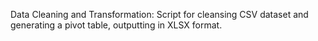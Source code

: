 Data Cleaning and Transformation: Script for cleansing CSV dataset and generating a pivot table, outputting in XLSX format.
